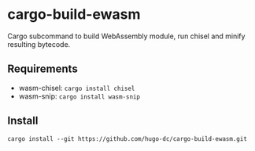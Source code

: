 # cargo-build-ewasm

Cargo subcommand to build WebAssembly module, run chisel and minify resulting bytecode.

## Requirements

* wasm-chisel: `cargo install chisel`
* wasm-snip: `cargo install wasm-snip`

## Install

```
cargo install --git https://github.com/hugo-dc/cargo-build-ewasm.git
```
